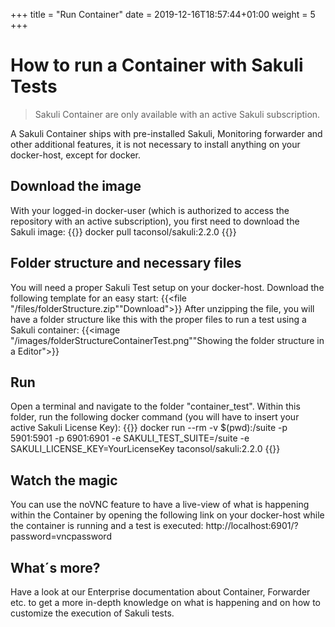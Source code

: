 +++
title = "Run Container"
date =  2019-12-16T18:57:44+01:00
weight = 5
+++

# How to run a Container with Sakuli Tests
> Sakuli Container are only available with an active Sakuli subscription.

A Sakuli Container ships with pre-installed Sakuli, Monitoring forwarder and other additional features, it is not necessary to install anything on your docker-host, except for docker.

## Download the image
With your logged-in docker-user (which is authorized to access the repository with an active subscription), you first need to download the Sakuli image:
{{<highlight bash>}}
docker pull taconsol/sakuli:2.2.0
{{</highlight >}}

## Folder structure and necessary files
You will need a proper Sakuli Test setup on your docker-host. Download the following template for an easy start:
{{<file "/files/folderStructure.zip""Download">}}
After unzipping the file, you will have a folder structure like this with the proper files to run a test using a Sakuli container:
{{<image "/images/folderStructureContainerTest.png""Showing the folder structure in a Editor">}}

## Run
Open a terminal and navigate to the folder "container_test".
Within this folder, run the following docker command (you will have to insert your active Sakuli License Key):
{{<highlight bash>}}
docker run --rm -v $(pwd):/suite -p 5901:5901 -p 6901:6901 -e SAKULI_TEST_SUITE=/suite -e SAKULI_LICENSE_KEY=YourLicenseKey taconsol/sakuli:2.2.0
{{</highlight >}}

## Watch the magic
You can use the noVNC feature to have a live-view of what is happening within the Container by opening the following link on your docker-host while the container is running and a test is executed:
http://localhost:6901/?password=vncpassword

## What´s more?
Have a look at our Enterprise documentation about Container, Forwarder etc. to get a more in-depth knowledge on what is happening and on how to customize the execution of Sakuli tests.